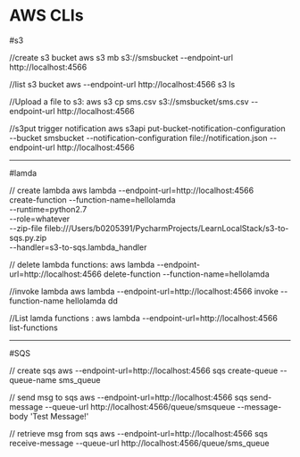 # AWS CLIs

#s3

//create s3 bucket 
aws s3 mb s3://smsbucket --endpoint-url http://localhost:4566

//list s3 bucket
aws  --endpoint-url http://localhost:4566 s3 ls

//Upload a file to s3:
aws s3 cp sms.csv s3://smsbucket/sms.csv --endpoint-url http://localhost:4566

//s3put trigger notification
aws s3api put-bucket-notification-configuration --bucket smsbucket --notification-configuration file://notification.json --endpoint-url http://localhost:4566

--------------------------------------------------------------------------------------------------------------------------

#lamda

// create lambda
aws lambda --endpoint-url=http://localhost:4566 \
         create-function --function-name=hellolamda \
         --runtime=python2.7 \
         --role=whatever \
         --zip-file fileb:///Users/b0205391/PycharmProjects/LearnLocalStack/s3-to-sqs.py.zip \
         --handler=s3-to-sqs.lambda_handler

// delete lambda functions:
aws lambda --endpoint-url=http://localhost:4566 delete-function --function-name=hellolamda

//invoke lambda
aws lambda --endpoint-url=http://localhost:4566 invoke --function-name hellolamda dd

//List lamda functions :
aws lambda --endpoint-url=http://localhost:4566 list-functions

--------------------------------------------------------------------------------------------------------------------------

#SQS

// create sqs
aws --endpoint-url=http://localhost:4566 sqs create-queue --queue-name sms_queue

// send msg to sqs
aws --endpoint-url=http://localhost:4566 sqs send-message --queue-url http://localhost:4566/queue/smsqueue --message-body 
'Test Message!'

// retrieve msg from sqs
aws --endpoint-url=http://localhost:4566 sqs receive-message --queue-url http://localhost:4566/queue/sms_queue
